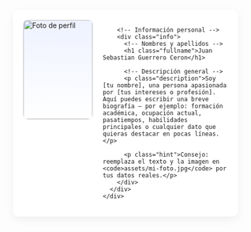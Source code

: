 <!doctype html>
<html lang="es">
<head>
  <meta charset="utf-8" />
  <meta name="viewport" content="width=device-width, initial-scale=1" />
  <title>Perfil Personal</title>
  <style>
    :root{
      --bg: #f7f9fc;
      --card: #ffffff;
      --accent: #2563eb;
      --muted: #556078;
      --radius: 12px;
      font-family: Inter, system-ui, -apple-system, 'Segoe UI', Roboto, 'Helvetica Neue', Arial;
    }

    html,body{height:100%;margin:0;background:var(--bg);color:#0f172a}
    .wrap{
      max-width:900px;
      margin:48px auto;
      padding:24px;
    }

    .card{
      background:var(--card);
      border-radius:var(--radius);
      box-shadow:0 6px 18px rgba(15,23,42,0.06);
      padding:20px;
    }

    .profile{
      display:flex;
      gap:20px;
      align-items:flex-start;
    }

    /* left image box */
    .photo-box{
      width:200px;
      min-width:140px;
      height:200px;
      border-radius:10px;
      overflow:hidden;
      background:linear-gradient(180deg,#eef2ff,#fff);
      display:flex;
      align-items:center;
      justify-content:center;
      border:1px solid rgba(15,23,42,0.06);
    }

    .photo-box img{
      width:100%;
      height:100%;
      object-fit:cover;
      display:block;
    }

    /* right content */
    .info{
      flex:1;
      min-width:0;
    }

    .name{
      margin:0 0 6px 0;
      font-size:1.6rem;
      line-height:1.1;
    }
    .surname{
      margin:0 0 12px 0;
      font-size:1.05rem;
      color:var(--muted);
    }

    .description{
      margin-top:6px;
      color:#22314a;
      line-height:1.6;
      font-size:0.98rem;
    }

    /* small screens: stack */
    @media (max-width:640px){
      .profile{flex-direction:column;align-items:center;text-align:center}
      .info{text-align:center}
      .photo-box{width:180px;height:180px}
    }

    /* helper */
    .hint{font-size:0.85rem;color:var(--muted);margin-top:12px}
  </style>
</head>
<body>
  <div class="wrap">
    <div class="card">
      <!-- Contenedor principal: imagen a la izquierda, texto a la derecha -->
      <div class="profile">
        <!-- Recuadro para la imagen -->
        <div class="photo-box" aria-hidden="false">
          <!-- Sustituye "assets/mi-foto.jpg" por la ruta de tu imagen -->
          <img src="assets/mi-foto.jpg" alt="Foto de perfil">
        </div>

        <!-- Información personal -->
        <div class="info">
          <!-- Nombres y apellidos -->
          <h1 class="fullname">Juan Sebastian Guerrero Ceron</h1>

          <!-- Descripción general -->
          <p class="description">Soy [tu nombre], una persona apasionada por [tus intereses o profesión]. Aquí puedes escribir una breve biografía — por ejemplo: formación académica, ocupación actual, pasatiempos, habilidades principales o cualquier dato que quieras destacar en pocas líneas.</p>

          <p class="hint">Consejo: reemplaza el texto y la imagen en <code>assets/mi-foto.jpg</code> por tus datos reales.</p>
        </div>
      </div>
    </div>
  </div>
</body>
</html>
